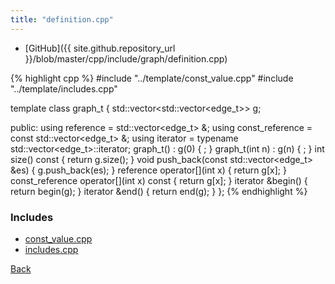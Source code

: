 ```yaml
---
title: "definition.cpp"
---
```


- [GitHub]({{ site.github.repository_url }}/blob/master/cpp/include/graph/definition.cpp)

{% highlight cpp %}
#include "../template/const_value.cpp"
#include "../template/includes.cpp"

template <class edge_t> class graph_t {
  std::vector<std::vector<edge_t>> g;

public:
  using reference = std::vector<edge_t> &;
  using const_reference = const std::vector<edge_t> &;
  using iterator = typename std::vector<edge_t>::iterator;
  graph_t() : g(0) { ; }
  graph_t(int n) : g(n) { ; }
  int size() const { return g.size(); }
  void push_back(const std::vector<edge_t> &es) { g.push_back(es); }
  reference operator[](int x) { return g[x]; }
  const_reference operator[](int x) const { return g[x]; }
  iterator &begin() { return begin(g); }
  iterator &end() { return end(g); }
};
{% endhighlight %}

### Includes

- [const_value.cpp](../template/const_value)
- [includes.cpp](../template/includes)

[Back](../..)
